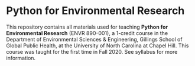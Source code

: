 # Python for Environmental Research

This repository contains all materials used for teaching **Python for Environmental Research** (ENVR 890-001), a 1-credit course in the Department of Environmental Sciences & Engineering, Gillings School of Global Public Health, at the University of North Carolina at Chapel Hill. This course was taught for the first time in Fall 2020. See syllabus for more information.

